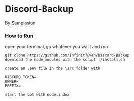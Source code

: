 # Discord-Backup
By [Samplasion](https://github.com/Samplasion)

### How to Run
open your terminal, go whatever you want and run
```
git clone https://github.com/Infinit7Even/Discord-Backup
download the node_modules with the script ./install.sh
```

```
create an .env file in the \src folder with

DISCORD_TOKEN=
OWNER=
PREFIX=
```

```
start the bot with node.index
```
